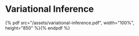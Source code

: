 # Variational Inference

{% pdf src="/assets/variational-inference.pdf", width="100%", height="850" %}{% endpdf %}